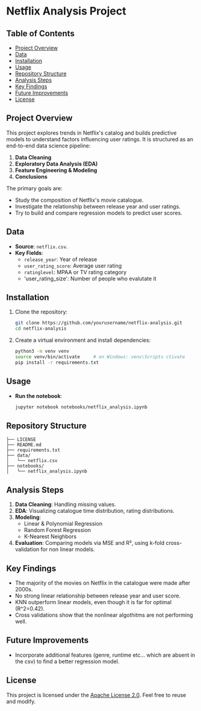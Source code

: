 # Netflix Analysis Project

## Table of Contents

- [Project Overview](#project-overview)
- [Data](#data)
- [Installation](#installation)
- [Usage](#usage)
- [Repository Structure](#repository-structure)
- [Analysis Steps](#analysis-steps)
- [Key Findings](#key-findings)
- [Future Improvements](#future-improvements)
- [License](#license)

## Project Overview

This project explores trends in Netflix's catalog and builds predictive models to understand factors influencing user ratings. It is structured as an end-to-end data science pipeline:

1. **Data Cleaning**
2. **Exploratory Data Analysis (EDA)**
3. **Feature Engineering & Modeling**
4. **Conclusions**

The primary goals are:

- Study the composition of Netflix's movie catalogue.
- Investigate the relationship between release year and user ratings.
- Try to build and compare regression models to predict user scores.

## Data

- **Source**: `netflix.csv`.
- **Key Fields**:
  - `release_year`: Year of release
  - `user_rating_score`: Average user rating
  - `ratinglevel`: MPAA or TV rating category
  - 'user_rating_size': Number of people who evalutate it

## Installation

1. Clone the repository:
   ```bash
   git clone https://github.com/yourusername/netflix-analysis.git
   cd netflix-analysis
   ```
2. Create a virtual environment and install dependencies:
   ```bash
   python3 -m venv venv
   source venv/bin/activate     # on Windows: venv\Scripts ctivate
   pip install -r requirements.txt
   ```

## Usage

- **Run the notebook**:
  ```bash
  jupyter notebook notebooks/netflix_analysis.ipynb
  ```

## Repository Structure

```
├── LICENSE
├── README.md
├── requirements.txt
├── data/
│   └── netflix.csv
├── notebooks/
│   └── netflix_analysis.ipynb
```

## Analysis Steps

1. **Data Cleaning**: Handling missing values.
2. **EDA**: Visualizing catalogue time distribution, rating distributions.
3. **Modeling**:
   - Linear & Polynomial Regression
   - Random Forest Regression
   - K-Nearest Neighbors
4. **Evaluation**: Comparing models via MSE and R², using k-fold cross-validation for non linear models.

## Key Findings

- The majority of the movies on Netflix in the catalogue were made after 2000s.
- No strong linear relationship between release year and user score.
- KNN outperform linear models, even though it is far for optimal (R^2=0.42).
- Cross validations show that the nonlinear algothitms are not performing well.

## Future Improvements

- Incorporate additional features (genre, runtime etc... which are absent in the csv) to find a better regression model.
## License

This project is licensed under the [Apache License 2.0](LICENSE). Feel free to reuse and modify.
